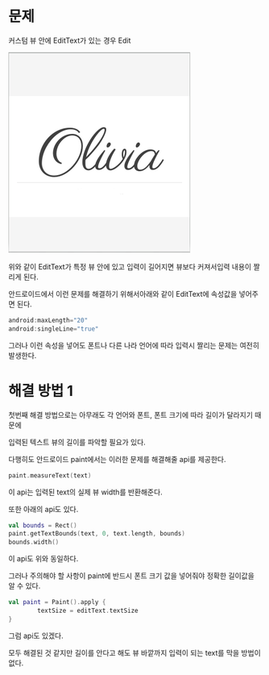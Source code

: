 
# 문제

커스텀 뷰 안에 EditText가 있는 경우 Edit

![image](https://github.com/2giwon/note.io/blob/master/TroubleShooting/resource/EditTextView.png)

위와 같이 EditText가 특정 뷰 안에 있고 입력이 길어지면 뷰보다 커져서입력 내용이 짤리게 된다.

안드로이드에서 이런 문제를 해결하기 위해서아래와 같이 EditText에 속성값을 넣어주면 된다.

```kotlin
android:maxLength="20"
android:singleLine="true"
```

그러나 이런 속성을 넣어도 폰트나 다른 나라 언어에 따라 입력시 짤리는 문제는 여전히 발생한다.

# 해결 방법 1

첫번째 해결 방법으로는 아무래도 각 언어와 폰트, 폰트 크기에 따라 길이가 달라지기 때문에

입력된 텍스트 뷰의 길이를 파악할 필요가 있다.

다행히도 안드로이드 paint에서는 이러한 문제를 해결해줄 api를 제공한다.

```kotlin
paint.measureText(text)
```

이 api는 입력된 text의 실제 뷰 width를 반환해준다.

또한 아래의 api도 있다.

```kotlin
val bounds = Rect()
paint.getTextBounds(text, 0, text.length, bounds)
bounds.width()
```

이 api도 위와 동일하다. 

그러나 주의해야 할 사항이 paint에 반드시 폰트 크기 값을 넣어줘야 정확한 길이값을 알 수 있다.

```kotlin
val paint = Paint().apply {
		textSize = editText.textSize
}
```

그럼 api도 있겠다. 

모두 해결된 것 같지만 길이를 안다고 해도 뷰 바깥까지 입력이 되는 text를 막을 방법이 없다.
